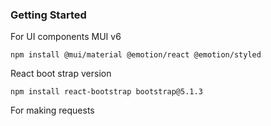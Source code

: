 ### Getting Started

For UI components MUI v6

```
npm install @mui/material @emotion/react @emotion/styled
```

React boot strap version 

```
npm install react-bootstrap bootstrap@5.1.3

```


For making requests 

